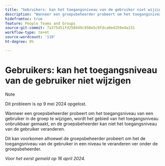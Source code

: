 ```yaml
---
title: "Gebruikers: kan het toegangsniveau van de gebruiker niet wijzigen"
description: "Wanneer een groepsbeheerder probeert om het toegangsniveau van een gebruiker in de groep te wijzigen, wordt het gebied van het toegangsniveau onbruikbaar gemaakt, en de groepsbeheerder kan niet het toegangsniveau van de gebruiker veranderen."
hidefromtoc: true
feature: People Teams and Groups
source-git-commit: 7a375d51fd250449c950e5c9fdca0ed259e4a231
workflow-type: tm+mt
source-wordcount: '110'
ht-degree: 0%

---
```



# Gebruikers: kan het toegangsniveau van de gebruiker niet wijzigen

>[!NOTE]
>
>Dit probleem is op 9 mei 2024 opgelost.

Wanneer een groepsbeheerder probeert om het toegangsniveau van een gebruiker in de groep te wijzigen, wordt het gebied van het toegangsniveau onbruikbaar gemaakt, en de groepsbeheerder kan niet het toegangsniveau van de gebruiker veranderen.

Dit kan voorkomen alhoewel de groepsbeheerder probeert om het de toegangsniveau van de gebruiker in een niveau te veranderen ver onder de groepsbeheerder.

_Voor het eerst gemeld op 16 april 2024._

